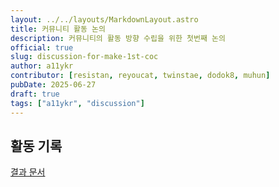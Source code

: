 ```yaml
---
layout: ../../layouts/MarkdownLayout.astro
title: 커뮤니티 활동 논의
description: 커뮤니티의 활동 방향 수립을 위한 첫번째 논의
official: true
slug: discussion-for-make-1st-coc
author: a11ykr
contributor: [resistan, reyoucat, twinstae, dodok8, muhun]
pubDate: 2025-06-27
draft: true
tags: ["a11ykr", "discussion"]
---
```


## 활동 기록
[결과 문서](https://docs.google.com/spreadsheets/d/1SMhbJqXAiCRf3xD8bwFvOTPolJOaE7oKliCLLDLoDHc/edit?gid=251079140#gid=251079140)